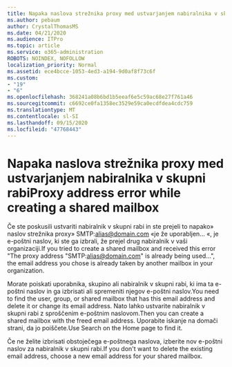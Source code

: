 ```yaml
---
title: Napaka naslova strežnika proxy med ustvarjanjem nabiralnika v skupni rabi
ms.author: pebaum
author: CrystalThomasMS
ms.date: 04/21/2020
ms.audience: ITPro
ms.topic: article
ms.service: o365-administration
ROBOTS: NOINDEX, NOFOLLOW
localization_priority: Normal
ms.assetid: ece4bcce-1053-4ed3-a194-9d0af8f73c6f
ms.custom:
- "19"
- "6"
ms.openlocfilehash: 368241a08b6bd1b5eeaf6e5c59ac68e27f761a46
ms.sourcegitcommit: c6692ce0fa1358ec3529e59ca0ecdfdea4cdc759
ms.translationtype: MT
ms.contentlocale: sl-SI
ms.lasthandoff: 09/15/2020
ms.locfileid: "47768443"
---
```

# <a name="proxy-address-error-while-creating-a-shared-mailbox"></a><span data-ttu-id="d89d2-102">Napaka naslova strežnika proxy med ustvarjanjem nabiralnika v skupni rabi</span><span class="sxs-lookup"><span data-stu-id="d89d2-102">Proxy address error while creating a shared mailbox</span></span>

<span data-ttu-id="d89d2-103">Če ste poskusili ustvariti nabiralnik v skupni rabi in ste prejeli to napako» naslov strežnika proxy» SMTP:alias@domain.com «je že uporabljen... «, je e-poštni naslov, ki ste ga izbrali, že prejel drug nabiralnik v vaši organizaciji.</span><span class="sxs-lookup"><span data-stu-id="d89d2-103">If you tried to create a shared mailbox and received this error "The proxy address "SMTP:alias@domain.com" is already being used…", the email address you chose is already taken by another mailbox in your organization.</span></span>
  
<span data-ttu-id="d89d2-104">Morate poiskati uporabnika, skupino ali nabiralnik v skupni rabi, ki ima ta e-poštni naslov in ga izbrisati ali spremeniti njegov e-poštni naslov.</span><span class="sxs-lookup"><span data-stu-id="d89d2-104">You need to find the user, group, or shared mailbox that has this email address and delete it or change its email address.</span></span> <span data-ttu-id="d89d2-105">Nato lahko ustvarite nabiralnik v skupni rabi z sproščenim e-poštnim naslovom.</span><span class="sxs-lookup"><span data-stu-id="d89d2-105">Then you can create a shared mailbox with the freed email address.</span></span> <span data-ttu-id="d89d2-106">Uporabite iskanje na domači strani, da jo poiščete.</span><span class="sxs-lookup"><span data-stu-id="d89d2-106">Use Search on the Home page to find it.</span></span>
  
<span data-ttu-id="d89d2-107">Če ne želite izbrisati obstoječega e-poštnega naslova, izberite nov e-poštni naslov za nabiralnik v skupni rabi.</span><span class="sxs-lookup"><span data-stu-id="d89d2-107">If you don't want to delete the existing email address, choose a new email address for your shared mailbox.</span></span>
  